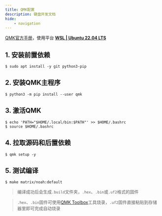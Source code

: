 ```yaml
---
title: QMK配置
description: 键盘开发文档
hide:
    - navigation
---
```


[QMK官方手册](https://docs.qmk.fm/newbs_getting_started)，使用平台 <ins>**WSL | Ubuntu 22.04 LTS**</ins>

## 1. 安装前置依赖

```shell
$ sudo apt install -y git python3-pip
```

## 2. 安装QMK主程序

```shell
$ python3 -m pip install --user qmk
```

## 3. 激活QMK

```shell
$ echo 'PATH="$HOME/.local/bin:$PATH"' >> $HOME/.bashrc
$ source $HOME/.bashrc
```

## 4. 拉取源码和后置依赖

```shell
$ qmk setup -y
```
## 5. 测试编译

```shell
$ make matrix/noah:default
```
> 编译成功后会生成`.build`文件夹，`.hex`、`.bin`或`.uf2`格式的固件

> `.hex`、`.bin`固件可使用[QMK Toolbox](https://qmk.fm/toolbox)工具烧录，`.uf2`固件直接粘贴到存储器里即可完成自动烧录
